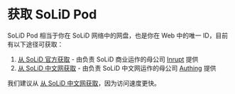 # 获取 SoLiD Pod

SoLiD Pod 相当于你在 SoLiD 网络中的网盘，也是你在 Web 中的唯一 ID，目前有以下途径可获取：

1. [从 SoLiD 官方获取](https://inrupt.net/) - 由负责 SoLiD 商业运作的母公司 [Inrupt](https://inrupt.com) 提供
2. [从 SoLiD 中文网获取](https://solid.authing.cn) - 由负责 SoLiD 中文网运作的母公司 [Authing](https://authing.cn) 提供

我们建议从 [从 SoLiD 中文网获取](https://solid.authing.cn)，因为访问速度更快。